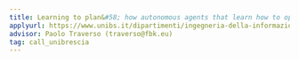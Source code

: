 ```yaml
---
title: Learning to plan&#58; how autonomous agents that learn how to operate in an unperdictable dynamic environment.
applyurl: https://www.unibs.it/dipartimenti/ingegneria-della-informazione
advisor: Paolo Traverso (traverso@fbk.eu)
tag: call_unibrescia
---
```


